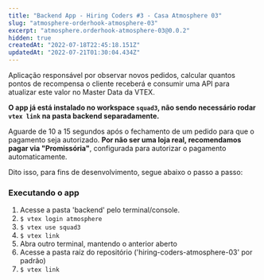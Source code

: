 ```yaml
---
title: "Backend App - Hiring Coders #3 - Casa Atmosphere 03"
slug: "atmosphere-orderhook-atmosphere-03"
excerpt: "atmosphere.orderhook-atmosphere-03@0.0.2"
hidden: true
createdAt: "2022-07-18T22:45:18.151Z"
updatedAt: "2022-07-21T01:30:04.434Z"
---
```

Aplicação responsável por observar novos pedidos, calcular quantos pontos de recompensa o cliente receberá e consumir uma API para atualizar este valor no Master Data da VTEX.

**O app já está instalado no workspace `squad3`, não sendo necessário rodar `vtex link` na pasta backend separadamente.**

Aguarde de 10 a 15 segundos após o fechamento de um pedido para que o pagamento seja autorizado.
**Por não ser uma loja real, recomendamos pagar via "Promissória"**, configurada para autorizar o pagamento automaticamente.

Dito isso, para fins de desenvolvimento, segue abaixo o passo a passo:

### Executando o app

1. Acesse a pasta 'backend' pelo terminal/console.
2. `$ vtex login atmosphere`
3. `$ vtex use squad3`
4. `$ vtex link`
5. Abra outro terminal, mantendo o anterior aberto
6. Acesse a pasta raíz do repositório ('hiring-coders-atmosphere-03' por padrão)
7. `$ vtex link`